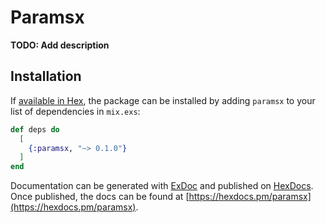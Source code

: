 # Paramsx

**TODO: Add description**

## Installation

If [available in Hex](https://hex.pm/docs/publish), the package can be installed
by adding `paramsx` to your list of dependencies in `mix.exs`:

```elixir
def deps do
  [
    {:paramsx, "~> 0.1.0"}
  ]
end
```

Documentation can be generated with [ExDoc](https://github.com/elixir-lang/ex_doc)
and published on [HexDocs](https://hexdocs.pm). Once published, the docs can
be found at [https://hexdocs.pm/paramsx](https://hexdocs.pm/paramsx).

